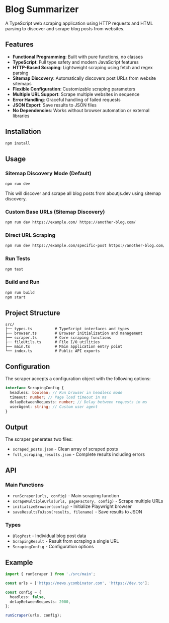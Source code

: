 # Blog Summarizer

A TypeScript web scraping application using HTTP requests and HTML parsing to discover and scrape blog posts from websites.

## Features

- **Functional Programming**: Built with pure functions, no classes
- **TypeScript**: Full type safety and modern JavaScript features
- **HTTP-Based Scraping**: Lightweight scraping using fetch and regex parsing
- **Sitemap Discovery**: Automatically discovers post URLs from website sitemaps
- **Flexible Configuration**: Customizable scraping parameters
- **Multiple URL Support**: Scrape multiple websites in sequence
- **Error Handling**: Graceful handling of failed requests
- **JSON Export**: Save results to JSON files
- **No Dependencies**: Works without browser automation or external libraries

## Installation

```bash
npm install
```

## Usage

### Sitemap Discovery Mode (Default)

```bash
npm run dev
```

This will discover and scrape all blog posts from aboutjs.dev using sitemap discovery.

### Custom Base URLs (Sitemap Discovery)

```bash
npm run dev https://example.com/ https://another-blog.com/
```

### Direct URL Scraping

```bash
npm run dev https://example.com/specific-post https://another-blog.com/another-post
```

### Run Tests

```bash
npm test
```

### Build and Run

```bash
npm run build
npm start
```

## Project Structure

```
src/
├── types.ts          # TypeScript interfaces and types
├── browser.ts        # Browser initialization and management
├── scraper.ts        # Core scraping functions
├── fileUtils.ts      # File I/O utilities
├── main.ts           # Main application entry point
└── index.ts          # Public API exports
```

## Configuration

The scraper accepts a configuration object with the following options:

```typescript
interface ScrapingConfig {
  headless: boolean; // Run browser in headless mode
  timeout: number; // Page load timeout in ms
  delayBetweenRequests: number; // Delay between requests in ms
  userAgent: string; // Custom user agent
}
```

## Output

The scraper generates two files:

- `scraped_posts.json` - Clean array of scraped posts
- `full_scraping_results.json` - Complete results including errors

## API

### Main Functions

- `runScraper(urls, config)` - Main scraping function
- `scrapeMultipleUrls(urls, pageFactory, config)` - Scrape multiple URLs
- `initializeBrowser(config)` - Initialize Playwright browser
- `saveResultsToJson(results, filename)` - Save results to JSON

### Types

- `BlogPost` - Individual blog post data
- `ScrapingResult` - Result from scraping a single URL
- `ScrapingConfig` - Configuration options

## Example

```typescript
import { runScraper } from './src/main';

const urls = ['https://news.ycombinator.com', 'https://dev.to'];

const config = {
  headless: false,
  delayBetweenRequests: 2000,
};

runScraper(urls, config);
```
